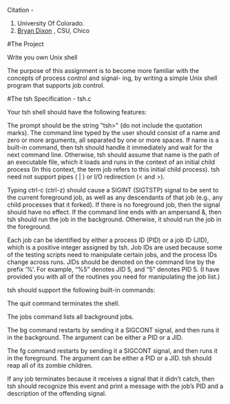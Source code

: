 Citation - 

1. University Of Colorado.
2. [Bryan Dixon](http://www.bryancdixon.com/Spring2016/CSCI340) , CSU, Chico


#The Project

Write you own Unix shell

The purpose of this assignment is to become more familiar with the concepts of process control and signal- ing, by writing a simple Unix shell program that supports job control.


#The tsh Specification - tsh.c

Your tsh shell should have the following features:

The prompt should be the string "tsh>" (do not include the quotation marks).
The command line typed by the user should consist of a name and zero or more arguments, all separated by one or more spaces. If name is a built-in command, then tsh should handle it immediately and wait for the next command line. Otherwise, tsh should assume that name is the path of an executable file, which it loads and runs in the context of an initial child process (In this context, the term job refers to this initial child process).
tsh need not support pipes ( | ) or I/O redirection (< and >).

Typing ctrl-c (ctrl-z) should cause a SIGINT (SIGTSTP) signal to be sent to the current foreground job, as well as any descendants of that job (e.g., any child processes that it forked). If there is no foreground job, then the signal should have no effect.
If the command line ends with an ampersand &, then tsh should run the job in the background. Otherwise, it should run the job in the foreground.

Each job can be identified by either a process ID (PID) or a job ID (JID), which is a positive integer assigned by tsh. Job IDs are used because some of the testing scripts need to manipulate certain jobs, and the process IDs change across runs. 
JIDs should be denoted on the command line by the prefix ’%’. For example, “%5” denotes JID 5, and “5” denotes PID 5. (I have provided you with all of the routines you need for manipulating the job list.)

tsh should support the following built-in commands:

The quit command terminates the shell.

The jobs command lists all background jobs.

The bg command restarts by sending it a SIGCONT signal, and then runs it in the background. The argument can be either a PID or a JID.

The fg command restarts by sending it a SIGCONT signal, and then runs it in the foreground. The argument can be either a PID or a JID.
tsh should reap all of its zombie children. 

If any job terminates because it receives a signal that it didn’t catch, then tsh should recognize this event and print a message with the job’s PID and a description of the offending signal.